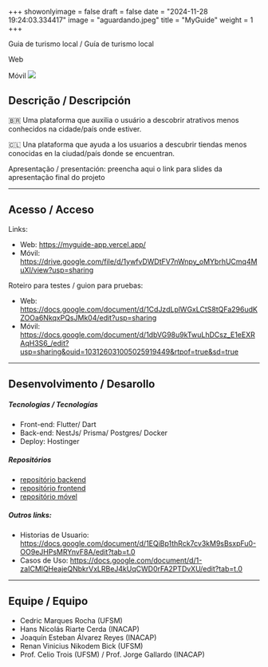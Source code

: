 +++
showonlyimage = false
draft = false
date = "2024-11-28 19:24:03.334417"
image = "aguardando.jpeg"
title = "MyGuide"
weight = 1
+++


Guia de turismo local / Guía de turismo local

<!--more-->
Web

Móvil
![](myguide_app.gif)


## Descrição / Descripción

🇧🇷 Uma plataforma que auxilia o usuário a descobrir atrativos menos  conhecidos na cidade/país onde estiver.

🇨🇱 Una plataforma que ayuda a los usuarios a descubrir tiendas menos conocidas en la ciudad/país donde se encuentran.

Apresentação / presentación: preencha aqui o link para slides da apresentação final do projeto

---

## Acesso / Acceso

Links: 
- Web: https://myguide-app.vercel.app/
- Móvil: https://drive.google.com/file/d/1ywfvDWDtFV7nWnpy_oMYbrhUCmq4MuXl/view?usp=sharing

Roteiro para testes / guion para pruebas: 
- Web: https://docs.google.com/document/d/1CdJzdLplWGxLCtS8tQFa296udKZOOa6NkqxPQsJMk04/edit?usp=sharing
- Móvil: https://docs.google.com/document/d/1dbVG98u9kTwuLhDCsz_E1eEXRAqH3S6_/edit?usp=sharing&ouid=103126031005025919449&rtpof=true&sd=true


---

## Desenvolvimento / Desarollo

##### Tecnologias / Tecnologías

- Front-end: Flutter/ Dart
- Back-end: NestJs/ Prisma/ Postgres/ Docker
- Deploy: Hostinger

##### Repositórios

- [repositório backend](https://github.com/postrenan/MyGuide-Back)
- [repositório frontend](https://github.com/postrenan/MyGuide-Front)
- [repositório móvel](https://github.com/postrenan/MyGuide-Mobile)

##### Outros links:
- Historias de Usuario:
https://docs.google.com/document/d/1EQiBp1thRck7cv3kM9sBsxpFu0-OO9eJHPsMRYnvF8A/edit?tab=t.0
- Casos de Uso:
https://docs.google.com/document/d/1-zaICMlQHeajeQNbkrVxLRBeJ4kUqCWD0rFA2PTDvXU/edit?tab=t.0

---

## Equipe / Equipo

- Cedric Marques Rocha (UFSM)
- Hans Nicolás Riarte Cerda (INACAP)
- Joaquín Esteban Álvarez Reyes (INACAP)
- Renan Vinicius Nikodem Bick (UFSM)
- Prof. Celio Trois (UFSM) / Prof. Jorge Gallardo (INACAP)

